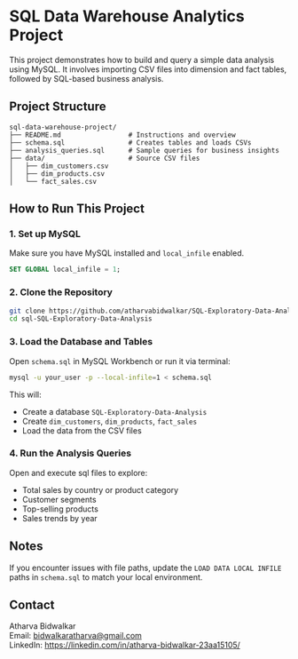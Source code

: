# SQL Data Warehouse Analytics Project

This project demonstrates how to build and query a simple data analysis using MySQL. It involves importing CSV files into dimension and fact tables, followed by SQL-based business analysis.

## Project Structure

```
sql-data-warehouse-project/
├── README.md                 # Instructions and overview
├── schema.sql                # Creates tables and loads CSVs
├── analysis_queries.sql      # Sample queries for business insights
├── data/                     # Source CSV files
│   ├── dim_customers.csv
│   ├── dim_products.csv
│   └── fact_sales.csv
```

## How to Run This Project

### 1. Set up MySQL

Make sure you have MySQL installed and `local_infile` enabled.

```sql
SET GLOBAL local_infile = 1;
```

### 2. Clone the Repository

```bash
git clone https://github.com/atharvabidwalkar/SQL-Exploratory-Data-Analysis.git
cd sql-SQL-Exploratory-Data-Analysis
```

### 3. Load the Database and Tables

Open `schema.sql` in MySQL Workbench or run it via terminal:

```bash
mysql -u your_user -p --local-infile=1 < schema.sql
```

This will:
- Create a database `SQL-Exploratory-Data-Analysis`
- Create `dim_customers`, `dim_products`, `fact_sales`
- Load the data from the CSV files

### 4. Run the Analysis Queries

Open and execute sql files to explore:
- Total sales by country or product category
- Customer segments
- Top-selling products
- Sales trends by year

## Notes

If you encounter issues with file paths, update the `LOAD DATA LOCAL INFILE` paths in `schema.sql` to match your local environment.

## Contact

Atharva Bidwalkar  
Email: bidwalkaratharva@gmail.com  
LinkedIn: https://linkedin.com/in/atharva-bidwalkar-23aa15105/
